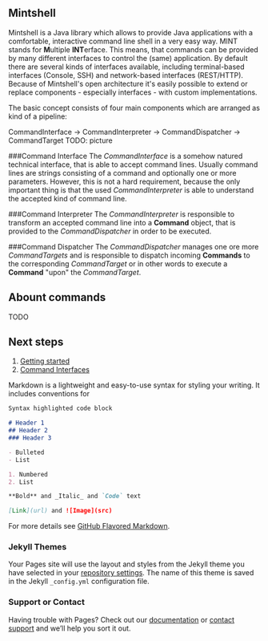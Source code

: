 ## Mintshell

Mintshell is a Java library which allows to provide Java applications with a comfortable, interactive command line shell in a very easy way. MINT stands for **M**ultiple **INT**erface. This means, that commands can be provided by many different interfaces to control the (same) application. By default there are several kinds of interfaces available, including terminal-based interfaces (Console, SSH) and network-based interfaces (REST/HTTP). Because of Mintshell's open architecture it's easily possible to extend or replace components - especially interfaces - with custom implementations.

The basic concept consists of four main components which are arranged as kind of a pipeline:

CommandInterface -&gt; CommandInterpreter -&gt; CommandDispatcher -&gt; CommandTarget
TODO: picture 

###Command Interface
The _CommandInterface_ is a somehow natured technical interface, that is able to accept command lines. Usually command lines are strings consisting of a command and optionally one or more parameters. However, this is not a hard requirement, because the only important thing is that the used _CommandInterpreter_ is able to understand the accepted kind of command line.

###Command Interpreter
The _CommandInterpreter_ is responsible to transform an accepted command line into a **Command** object, that is provided to the _CommandDispatcher_ in order to be executed.

###Command Dispatcher
The _CommandDispatcher_ manages one ore more _CommandTargets_ and is responsible to dispatch incoming **Commands** to the corresponding _CommandTarget_ or in other words to execute a **Command** "upon" the _CommandTarget_.

## Abount commands
TODO

## Next steps
1. [Getting started](getting-started.md)
2. [Command Interfaces](command-interfaces.md)


Markdown is a lightweight and easy-to-use syntax for styling your writing. It includes conventions for

```markdown
Syntax highlighted code block

# Header 1
## Header 2
### Header 3

- Bulleted
- List

1. Numbered
2. List

**Bold** and _Italic_ and `Code` text

[Link](url) and ![Image](src)
```

For more details see [GitHub Flavored Markdown](https://guides.github.com/features/mastering-markdown/).

### Jekyll Themes

Your Pages site will use the layout and styles from the Jekyll theme you have selected in your [repository settings](https://github.com/mintshell/mintshell/settings). The name of this theme is saved in the Jekyll `_config.yml` configuration file.

### Support or Contact

Having trouble with Pages? Check out our [documentation](https://help.github.com/categories/github-pages-basics/) or [contact support](https://github.com/contact) and we’ll help you sort it out.
